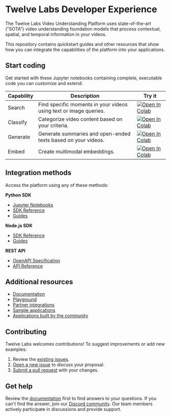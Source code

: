 <!-- TODO: Add a banner -->
# Twelve Labs Developer Experience
The Twelve Labs Video Understanding Platform uses state-of-the-art ("SOTA") video understanding foundation models that process contextual, spatial, and temporal information in your videos. 

This repository contains quickstart guides and other resources that show how you can integrate the capabilities of the platform into your applications.

## Start coding

Get started with these Jupyter notebooks containing complete, executable code you can customize and extend:

| Capability | Description | Try it |
|------|-------------|---------|
| Search | Find specific moments in your videos using text or image queries.| [![Open In Colab](https://colab.research.google.com/assets/colab-badge.svg)](https://colab.research.google.com/github/twelvelabs-io/twelvelabs-developer-experience/blob/main/quickstarts/TwelveLabs_Quickstart_Search.ipynb) |
| Classify | Categorize video content based on your criteria. | [![Open In Colab](https://colab.research.google.com/assets/colab-badge.svg)](https://colab.research.google.com/github/twelvelabs-io/twelvelabs-developer-experience/blob/main/quickstarts/TwelveLabs_Quickstart_Classify.ipynb) |
| Generate | Generate summaries and open-ended texts based on your videos. | [![Open In Colab](https://colab.research.google.com/assets/colab-badge.svg)](https://colab.research.google.com/github/twelvelabs-io/twelvelabs-developer-experience/blob/main/quickstarts/TwelveLabs_Quickstart_Generate.ipynb) |
| Embed | Create multimodal embeddings. | [![Open In Colab](https://colab.research.google.com/assets/colab-badge.svg)](https://colab.research.google.com/github/twelvelabs-io/twelvelabs-developer-experience/blob/main/quickstarts/TwelveLabs_Quickstart_Embeddings.ipynb) |

<!-- TODO: Extract video data -->
<!-- TODO: Image queries -->

## Integration methods 

Access the platform using any of these methods:

**Python SDK**
- [Jupyter Notebooks](./quickstarts)
- [SDK Reference](https://docs.twelvelabs.io/reference/python-sdk)
- [Guides](https://docs.twelvelabs.io/)

**Node.js SDK**
- [SDK Reference](https://docs.twelvelabs.io/reference/node-js-sd)
- [Guides](https://docs.twelvelabs.io/)

**REST API**
- [OpenAPI Specification](./api-spec/openapi-1.2.yaml)
- [API Reference](https://docs.twelvelabs.io/reference/api-reference)


## Additional resources 
- [Documentation](https://docs.twelvelabs.io/)
- [Playground](https://playground.twelvelabs.io/)
- [Partner integrations](https://docs.twelvelabs.io/docs/partner-integrations)
- [Sample applications](https://docs.twelvelabs.io/docs/sample-applications)
- [Applications built by the community](https://docs.twelvelabs.io/docs/from-the-community)

## Contributing
Twelve Labs welcomes contributions! To suggest improvements or add new examples:
1. Review the [existing issues](https://github.com/twelvelabs-io/twelvelabs-developer-experience/issues).
2. [Open a new issue](https://github.com/twelvelabs-io/twelvelabs-developer-experience/issues/new) to discuss your proposal.
3. [Submit a pull request](https://github.com/twelvelabs-io/twelvelabs-developer-experience/pulls) with your changes.

## Get help
Review the [documentation](https://docs.twelvelabs.io) first to find answers to your questions. If you can't find the answer, join our [Discord community](https://discord.com/invite/Sh6BRfakJa). Our team members actively participate in discussions and provide support.


